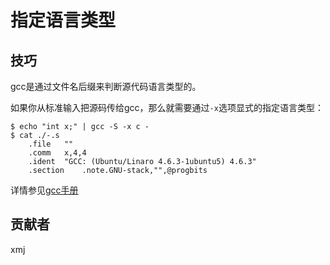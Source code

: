 # 指定语言类型

## 技巧

gcc是通过文件名后缀来判断源代码语言类型的。

如果你从标准输入把源码传给gcc，那么就需要通过`-x`选项显式的指定语言类型：

	$ echo "int x;" | gcc -S -x c -
	$ cat ./-.s
		.file	""
		.comm	x,4,4
		.ident	"GCC: (Ubuntu/Linaro 4.6.3-1ubuntu5) 4.6.3"
		.section	.note.GNU-stack,"",@progbits

详情参见[gcc手册](https://gcc.gnu.org/onlinedocs/gcc/Overall-Options.html#Overall-Options)

## 贡献者

xmj

